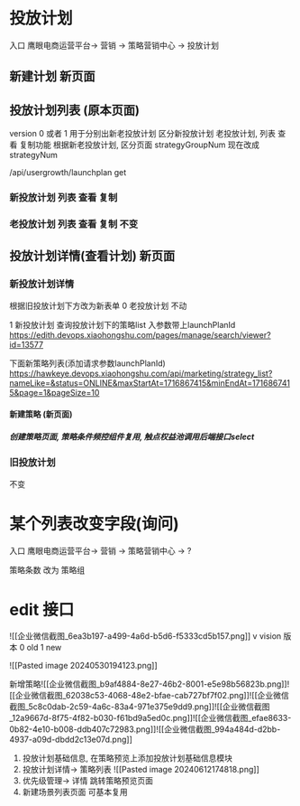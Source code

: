 # 投放计划
  入口 鹰眼电商运营平台-> 营销 -> 策略营销中心 -> 投放计划
## 新建计划  新页面
## 投放计划列表 (原本页面)
version
0 或者 1
用于分别出新老投放计划
区分新投放计划 老投放计划, 列表 查看 复制功能 根据新老投放计划, 区分页面
strategyGroupNum
现在改成
strategyNum

/api/usergrowth/launchplan
get
### 新投放计划  列表 查看 复制
### 老投放计划 列表 查看 复制 不变


## 投放计划详情(查看计划) 新页面

### 新投放计划详情
根据旧投放计划下方改为新表单
0 老投放计划
不动

1 新投放计划
查询投放计划下的策略list
入参数带上launchPlanId
https://edith.devops.xiaohongshu.com/pages/manage/search/viewer?id=13577

下面新策略列表(添加请求参数launchPlanId)
https://hawkeye.devops.xiaohongshu.com/api/marketing/strategy_list?nameLike=&status=ONLINE&maxStartAt=1716867415&minEndAt=1716867415&page=1&pageSize=10

#### 新建策略 (新页面)
##### 创建策略页面, 策略条件频控组件复用,  触点权益池调用后端接口select
### 旧投放计划 
不变

# 某个列表改变字段(询问)
  入口 鹰眼电商运营平台-> 营销 -> 策略营销中心 -> ?

策略条数 改为 策略组

# edit 接口
![[企业微信截图_6ea3b197-a499-4a6d-b5d6-f5333cd5b157.png]]
v vision 版本 0 old    1 new

![[Pasted image 20240530194123.png]]

新增策略![[企业微信截图_b9af4884-8e27-46b2-8001-e5e98b56823b.png]]![[企业微信截图_62038c53-4068-48e2-bfae-cab727bf7f02.png]]![[企业微信截图_5c8c0dab-2c59-4a6c-83a4-971e375e9dd9.png]]![[企业微信截图_12a9667d-8f75-4f82-b030-f61bd9a5ed0c.png]]![[企业微信截图_efae8633-0b82-4e10-b008-ddb407c72983.png]]![[企业微信截图_994a484d-d2bb-4937-a09d-dbdd2c13e07d.png]]


1. 投放计划基础信息, 在策略预览上添加投放计划基础信息模块
2. 投放计划详情-> 策略列表 ![[Pasted image 20240612174818.png]]
3. 优先级管理-> 详情 跳转策略预览页面
4. 新建场景列表页面 可基本复用